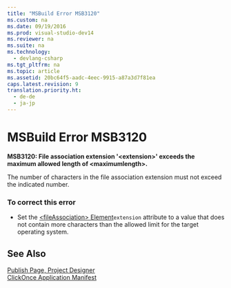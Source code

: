 ```yaml
---
title: "MSBuild Error MSB3120"
ms.custom: na
ms.date: 09/19/2016
ms.prod: visual-studio-dev14
ms.reviewer: na
ms.suite: na
ms.technology: 
  - devlang-csharp
ms.tgt_pltfrm: na
ms.topic: article
ms.assetid: 20bc64f5-aadc-4eec-9915-a87a3d7f81ea
caps.latest.revision: 9
translation.priority.ht: 
  - de-de
  - ja-jp
---
```

# MSBuild Error MSB3120
**MSB3120: File association extension '<extension\>' exceeds the maximum allowed length of <maximumlength\>.**  
  
 The number of characters in the file association extension must not exceed the indicated number.  
  
### To correct this error  
  
-   Set the [<fileAssociation\> Element](../vs140/ClickOnce-Deployment-Manifest.md)`extension` attribute to a value that does not contain more characters than the allowed limit for the target operating system.  
  
## See Also  
 [Publish Page, Project Designer](../Topic/Publish%20Page,%20Project%20Designer.md)   
 [ClickOnce Application Manifest](../vs140/ClickOnce-Application-Manifest.md)